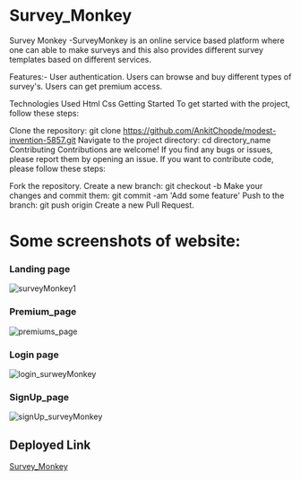 # Survey_Monkey

<p id="description">Survey Monkey -SurveyMonkey is an online service based platform where one can able to make surveys and this also provides different survey templates based on different services.

Features:-
User authentication.
Users can browse and buy different types of survey's.
Users can get premium access.

Technologies Used
Html
Css
Getting Started
To get started with the project, follow these steps:

Clone the repository: git clone https://github.com/AnkitChopde/modest-invention-5857.git
Navigate to the project directory: cd directory_name
Contributing
Contributions are welcome! If you find any bugs or issues, please report them by opening an issue. If you want to contribute code, please follow these steps:

Fork the repository.
Create a new branch: git checkout -b <branch-name>
Make your changes and commit them: git commit -am 'Add some feature'
Push to the branch: git push origin <branch-name>
Create a new Pull Request.

# Some screenshots of website:

<h3>Landing page</h3>

![surveyMonkey1](https://github.com/AnkitChopde/modest-invention-5857/assets/112820279/7f8dd076-6da1-4d59-9d33-40aabff8af14)
  
<h3>Premium_page</h3>

![premiums_page](https://github.com/AnkitChopde/modest-invention-5857/assets/112820279/0a1d9113-713e-4fd5-b70b-7f56c9b8d821)

<h3>Login page</h3>

![login_surweyMonkey](https://github.com/AnkitChopde/modest-invention-5857/assets/112820279/da565a94-8f09-4425-be1d-ff8c542ba769)

<h3>SignUp_page</h3>

![signUp_surveyMonkey](https://github.com/AnkitChopde/modest-invention-5857/assets/112820279/6d024391-5aa6-4448-8799-c3e4a66ea303)
  
<h2>Deployed Link</h2>

[Survey_Monkey](https://glowing-rolypoly-3a6351.netlify.app/)
